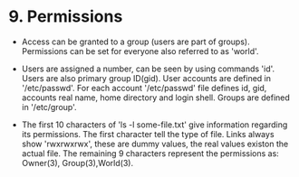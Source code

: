 # 9. Permissions

- Access can be granted to a group (users are part of groups). 
Permissions can be set for everyone also referred to as 'world'.

- Users are assigned a number, can be seen by using commands 'id'.
Users are also primary group ID(gid).
User accounts are defined in '/etc/passwd'. 
For each account '/etc/passwd' file defines id, gid, accounts real name, home directory and login shell.
Groups are defined in '/etc/group'.

- The first 10 characters of 'ls -l some-file.txt' give information regarding its permissions.
The first character tell the type of file.
Links always show 'rwxrwxrwx', these are dummy values, the real values existon the actual file.
The remaining 9 characters represent the permissions as: Owner(3), Group(3),World(3).

